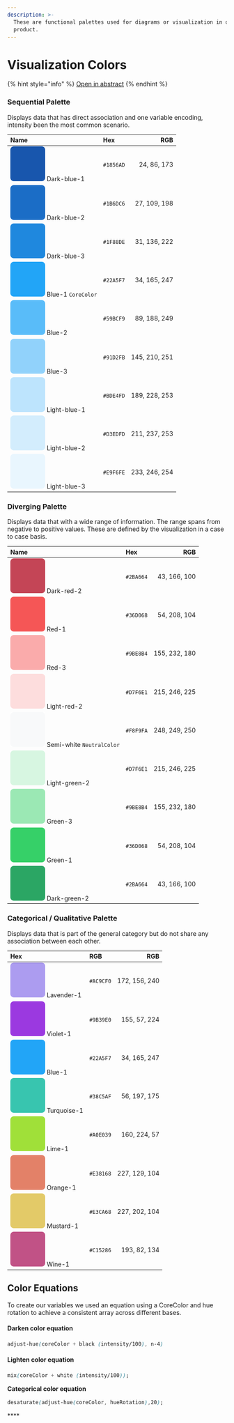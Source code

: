 ```yaml
---
description: >-
  These are functional palettes used for diagrams or visualization in our
  product.
---
```


# Visualization Colors

{% hint style="info" %}
[Open in abstract](https://app.goabstract.com/share/ce4d3f63-eb87-4789-84b8-5abd90f7e0c0)
{% endhint %}

### Sequential Palette

Displays data that has direct association and one variable encoding, intensity been the most common scenario.

| Name | Hex | RGB |
| :--- | :--- | ---: |
| ![](../../.gitbook/assets/dark-blue-1.svg) Dark-blue-1 | `#1856AD` | 24, 86, 173 |
| ![](../../.gitbook/assets/dark-blue-2.svg) Dark-blue-2 | `#1B6DC6` | 27, 109, 198 |
| ![](../../.gitbook/assets/dark-blue-3.svg) Dark-blue-3 | `#1F88DE` | 31, 136, 222 |
| ![](../../.gitbook/assets/blue-1.svg) Blue-1 `CoreColor` | `#22A5F7` | 34, 165, 247 |
| ![](../../.gitbook/assets/blue-2.svg) Blue-2 | `#59BCF9` | 89, 188, 249 |
| ![](../../.gitbook/assets/blue-3.svg) Blue-3 | `#91D2FB` | 145, 210, 251 |
| ![](../../.gitbook/assets/light-blue-1.svg) Light-blue-1 | `#BDE4FD` | 189, 228, 253 |
| ![](../../.gitbook/assets/light-blue-2.svg) Light-blue-2 | `#D3EDFD` | 211, 237, 253 |
| ![](../../.gitbook/assets/light-blue-3.svg) Light-blue-3 | `#E9F6FE` | 233, 246, 254 |

### 

### Diverging Palette

Displays data that with a wide range of information. The range spans from negative to positive values. These are defined by the visualization in a case to case basis.

| Name | Hex | RGB |
| :--- | :--- | ---: |
| ![](../../.gitbook/assets/dark-red-2.svg) Dark-red-2 | `#2BA664` | 43, 166, 100 |
| ![](../../.gitbook/assets/red-1.svg) Red-1 | `#36D068` | 54, 208, 104 |
| ![](../../.gitbook/assets/red-3.svg) Red-3 | `#9BE8B4` | 155, 232, 180 |
| ![](../../.gitbook/assets/light-red-2.svg) Light-red-2 | `#D7F6E1` | 215, 246, 225 |
| ![](../../.gitbook/assets/semi-white.svg) Semi-white  `NeutralColor` | `#F8F9FA` | 248, 249, 250 |
| ![](../../.gitbook/assets/light-green-2.svg) Light-green-2 | `#D7F6E1` | 215, 246, 225 |
| ![](../../.gitbook/assets/green-3.svg) Green-3 | `#9BE8B4` | 155, 232, 180 |
| ![](../../.gitbook/assets/green-1.svg) Green-1 | `#36D068` | 54, 208, 104 |
| ![](../../.gitbook/assets/dark-green-2.svg) Dark-green-2 | `#2BA664` | 43, 166, 100 |

### 

### Categorical / Qualitative Palette

Displays data that is part of the general category but do not share any association between each other.

| Hex | RGB | RGB |
| :--- | :--- | ---: |
| ![](../../.gitbook/assets/lavender.svg) Lavender-1 | `#AC9CF0` | 172, 156, 240 |
| ![](../../.gitbook/assets/violet.svg) Violet-1 | `#9B39E0` | 155, 57, 224 |
| ![](../../.gitbook/assets/blue-1.svg) Blue-1 | `#22A5F7` | 34, 165, 247 |
| ![](../../.gitbook/assets/turquoise.svg) Turquoise-1 | `#38C5AF` | 56, 197, 175 |
| ![](../../.gitbook/assets/lime.svg) Lime-1 | `#A0E039` | 160, 224, 57 |
| ![](../../.gitbook/assets/orange.svg) Orange-1 | `#E38168` | 227, 129, 104 |
| ![](../../.gitbook/assets/mustard.svg) Mustard-1 | `#E3CA68` | 227, 202, 104 |
| ![](../../.gitbook/assets/wine.svg) Wine-1 | `#C15286` | 193, 82, 134 |



## Color Equations

To create our variables we used an equation using a CoreColor and hue rotation to achieve a consistent array across different bases.

#### Darken color equation

```css
adjust-hue(coreColor + black (intensity/100), n-4)
```

#### Lighten color equation

```css
mix(coreColor + white (intensity/100));
```

**Categorical color equation**

```css
desaturate(adjust-hue(coreColor, hueRotation),20);
```

\*\*\*\*

